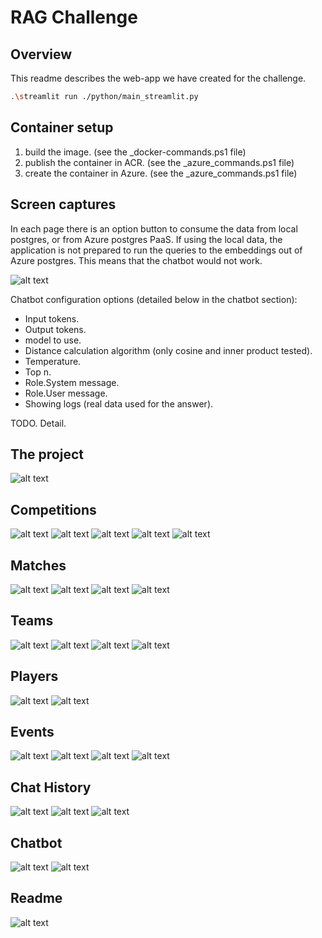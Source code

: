 # RAG Challenge

## Overview

This readme describes the web-app we have created for the challenge.

```bash
.\streamlit run ./python/main_streamlit.py

```

## Container setup

1. build the image. (see the _docker-commands.ps1 file)
2. publish the container in ACR. (see the _azure_commands.ps1 file)
3. create the container in Azure. (see the _azure_commands.ps1 file)

## Screen captures

In each page there is an option button to consume the data from local postgres, or from Azure postgres PaaS. If using the local data, the application is not prepared to run the queries to the embeddings out of Azure postgres. This means that the chatbot would not work.

![alt text](./images/streamlit/image-001.png)

Chatbot configuration options (detailed below in the chatbot section):

- Input tokens.
- Output tokens.
- model to use.
- Distance calculation algorithm (only cosine and inner product tested).
- Temperature.
- Top n.
- Role.System message.
- Role.User message.
- Showing logs (real data used for the answer).

TODO. Detail.

## The project

![alt text](./images/streamlit/image-0.png)

## Competitions

![alt text](./images/streamlit/image-1.png)
![alt text](./images/streamlit/image-2.png)
![alt text](./images/streamlit/image-3.png)
![alt text](./images/streamlit/image-4.png)
![alt text](./images/streamlit/image-5.png)

## Matches

![alt text](./images/streamlit/image-6.png)
![alt text](./images/streamlit/image-7.png)
![alt text](./images/streamlit/image-8.png)
![alt text](./images/streamlit/image-9.png)

## Teams

![alt text](./images/streamlit/image-10.png)
![alt text](./images/streamlit/image-11.png)
![alt text](./images/streamlit/image-12.png)
![alt text](./images/streamlit/image-13.png)

## Players

![alt text](./images/streamlit/image-14.png)
![alt text](./images/streamlit/image-15.png)

## Events

![alt text](./images/streamlit/image-16.png)
![alt text](./images/streamlit/image-17.png)
![alt text](./images/streamlit/image-18.png)
![alt text](./images/streamlit/image-19.png)

## Chat History

![alt text](./images/streamlit/image-20.png)
![alt text](./images/streamlit/image-21.png)
![alt text](./images/streamlit/image-22.png)

## Chatbot

![alt text](./images/streamlit/image-23.png)
![alt text](./images/streamlit/image-24.png)

## Readme

![alt text](./images/streamlit/image-25.png)

